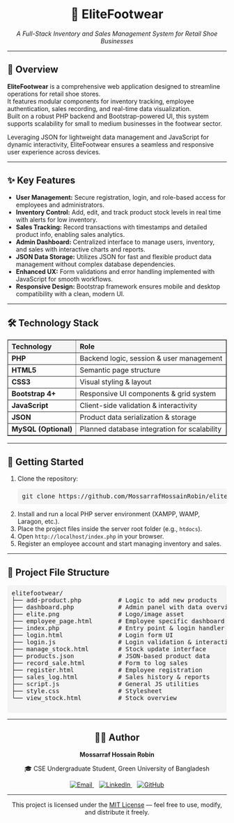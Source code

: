 <div align="center">
  <h1>👟 EliteFootwear</h1>
  <p><em>A Full-Stack Inventory and Sales Management System for Retail Shoe Businesses</em></p>
</div>

<hr />

<div>
  <h2>📌 Overview</h2>
  <p>
    <strong>EliteFootwear</strong> is a comprehensive web application designed to streamline operations for retail shoe stores.<br />
    It features modular components for inventory tracking, employee authentication, sales recording, and real-time data visualization.<br />
    Built on a robust PHP backend and Bootstrap-powered UI, this system supports scalability for small to medium businesses in the footwear sector.
  </p>
  <p>
    Leveraging JSON for lightweight data management and JavaScript for dynamic interactivity, EliteFootwear ensures a seamless and responsive user experience across devices.
  </p>
</div>

<hr />

<div>
  <h2>✨ Key Features</h2>
  <ul style="list-style-type: disc; padding-left: 20px;">
    <li><strong>User Management:</strong> Secure registration, login, and role-based access for employees and administrators.</li>
    <li><strong>Inventory Control:</strong> Add, edit, and track product stock levels in real time with alerts for low inventory.</li>
    <li><strong>Sales Tracking:</strong> Record transactions with timestamps and detailed product info, enabling sales analytics.</li>
    <li><strong>Admin Dashboard:</strong> Centralized interface to manage users, inventory, and sales with interactive charts and reports.</li>
    <li><strong>JSON Data Storage:</strong> Utilizes JSON for fast and flexible product data management without complex database dependencies.</li>
    <li><strong>Enhanced UX:</strong> Form validations and error handling implemented with JavaScript for smooth workflows.</li>
    <li><strong>Responsive Design:</strong> Bootstrap framework ensures mobile and desktop compatibility with a clean, modern UI.</li>
  </ul>
</div>

<hr />

<div>
  <h2>🛠️ Technology Stack</h2>
  <table border="1" cellpadding="8" cellspacing="0" width="100%" style="border-collapse: collapse;">
    <thead style="background-color: #f4f4f4; text-align: left;">
      <tr>
        <th>Technology</th>
        <th>Role</th>
      </tr>
    </thead>
    <tbody>
      <tr>
        <td><strong>PHP</strong></td>
        <td>Backend logic, session &amp; user management</td>
      </tr>
      <tr>
        <td><strong>HTML5</strong></td>
        <td>Semantic page structure</td>
      </tr>
      <tr>
        <td><strong>CSS3</strong></td>
        <td>Visual styling &amp; layout</td>
      </tr>
      <tr>
        <td><strong>Bootstrap 4+</strong></td>
        <td>Responsive UI components &amp; grid system</td>
      </tr>
      <tr>
        <td><strong>JavaScript</strong></td>
        <td>Client-side validation &amp; interactivity</td>
      </tr>
      <tr>
        <td><strong>JSON</strong></td>
        <td>Product data serialization &amp; storage</td>
      </tr>
      <tr>
        <td><strong>MySQL (Optional)</strong></td>
        <td>Planned database integration for scalability</td>
      </tr>
    </tbody>
  </table>
</div>

<hr />

<div>
  <h2>🚀 Getting Started</h2>
  <ol>
    <li>Clone the repository:<br />
      <pre style="background:#f4f4f4; padding:10px; border-radius:5px;">git clone https://github.com/MossarrafHossainRobin/elitefootwear.git</pre>
    </li>
    <li>Install and run a local PHP server environment (XAMPP, WAMP, Laragon, etc.).</li>
    <li>Place the project files inside the server root folder (e.g., <code>htdocs</code>).</li>
    <li>Open <code>http://localhost/index.php</code> in your browser.</li>
    <li>Register an employee account and start managing inventory and sales.</li>
  </ol>
</div>

<hr />

<div>
  <h2>📁 Project File Structure</h2>
  <pre style="background:#f4f4f4; padding:10px; border-radius:5px;">
elitefootwear/
├── add-product.php          # Logic to add new products
├── dashboard.php            # Admin panel with data overview
├── elite.png                # Logo/image asset
├── employee_page.html       # Employee specific dashboard
├── index.php                # Entry point & login handler
├── login.html               # Login form UI
├── login.js                 # Login validation & interactivity
├── manage_stock.html        # Stock update interface
├── products.json            # JSON-based product data
├── record_sale.html         # Form to log sales
├── register.html            # Employee registration
├── sales_log.html           # Sales history & reports
├── script.js                # General JS utilities
├── style.css                # Stylesheet
└── view_stock.html          # Stock overview
  </pre>
</div>

<hr />

<div align="center">
  <h2>👨‍💻 Author</h2>
  <p><strong>Mossarraf Hossain Robin</strong></p>
  <p>🎓 CSE Undergraduate Student, Green University of Bangladesh</p>
  <p>
    <a href="mailto:mossarrafhossainrobin@gmail.com" target="_blank" rel="noopener">
      <img src="https://img.shields.io/badge/Email-D14836?style=flat-square&logo=gmail&logoColor=white" alt="Email" />
    </a>
    &nbsp;&nbsp;
    <a href="https://linkedin.com/in/mossarrafhossainrobin" target="_blank" rel="noopener">
      <img src="https://img.shields.io/badge/LinkedIn-0A66C2?style=flat-square&logo=linkedin&logoColor=white" alt="LinkedIn" />
    </a>
    &nbsp;&nbsp;
    <a href="https://github.com/MossarrafHossainRobin" target="_blank" rel="noopener">
      <img src="https://img.shields.io/badge/GitHub-181717?style=flat-square&logo=github&logoColor=white" alt="GitHub" />
    </a>
  </p>

</div>

<hr />

<div align="center">
  <p>
    This project is licensed under the <a href="https://opensource.org/licenses/MIT" target="_blank" rel="noopener">MIT License</a> — feel free to use, modify, and distribute it freely.
  </p>
</div>
